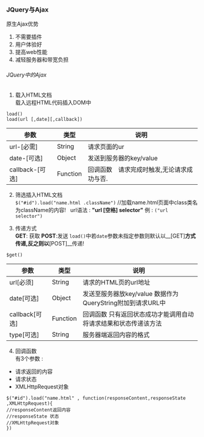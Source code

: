 ### JQuery与Ajax  
原生Ajax优势  
1. 不需要插件 
2. 用户体验好 
3. 提高web性能  
4. 减轻服务器和带宽负担  

###### JQuery中的Ajax  

1. 载入HTML文档  
载入远程HTML代码插入DOM中

`load()`  
`load(url [,date][,callback])`  

参数|类型|说明  
---|---|---  
url-[必需]|String |请求页面的ur
date-[可选]|Object|发送到服务器的key/value
callback-[可选]|Function|回调函数　请求完成时触发,无论请求成功与否.

2. 筛选插入HTML文档  
`$("#id").load("name.html .className")` //加载name.html页面中class类名为className的内容!  
url语法 : **"url [空格] selector"** 例 : `("url selector")`  

3. 传递方式  
__GET__: 获取
__POST__:发送
`load()`中若`date`参数未指定参数则默认以__[GET]__方式传递,反之则以__[POST]__传递!  

`$get()`  

参数|类型|说明  
---|---|---  
url[必须]|String|请求的HTML页的url地址  
date[可选]|Object|发送至服务器放key/value 数据作为QueryString附加到请求URL中  
callback[可选]|Function|回调函数 只有返回状态成功才能调用自动将请求结果和状态传递该方法  
type[可选]|String|服务器端返回内容的格式  



4. 回调函数  
有3个参数 :
+ 请求返回的内容  
+ 请求状态  
+ XMLHttpRequest对象  

```
$("#id").load("name.html" , function(responseContent,responseState ,XMLHttpRequest){
//responseContent返回内容
//responseState 状态
//XMLHttpRequest对象
})
```
